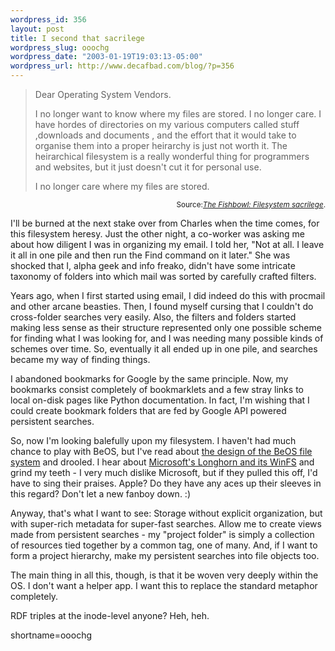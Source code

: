 ```yaml
--- 
wordpress_id: 356
layout: post
title: I second that sacrilege
wordpress_slug: ooochg
wordpress_date: "2003-01-19T19:03:13-05:00"
wordpress_url: http://www.decafbad.com/blog/?p=356
---
```

<blockquote cite="http://fishbowl.pastiche.org/archives/001222.html">Dear Operating System Vendors. 
<p>I no longer want to know where my files are stored. I no longer care. I have hordes of directories on my various computers called stuff ,downloads and documents , and the effort that it would take to organise them into a proper heirarchy is just not worth it. The heirarchical filesystem is a really wonderful thing for programmers and websites, but it just doesn't cut it for personal use. </p>
<p>I no longer care where my files are stored. </blockquote><div class="credit" align="right"><small>Source:<cite><a href="http://fishbowl.pastiche.org/archives/001222.html">The Fishbowl: Filesystem sacrilege</a></cite>.</small></div></p>
<p>I'll be burned at the next stake over from Charles when the time comes, for this filesystem heresy.  Just the other night, a co-worker was asking me about how diligent I was in organizing my email.  I told her, "Not at all.  I leave it all in one pile and then run the Find command on it later."  She was shocked that I, alpha geek and info freako, didn't have some intricate taxonomy of folders into which mail was sorted by carefully crafted filters.</p>
<p>Years ago, when I first started using email, I did indeed do this with procmail and other arcane beasties.  Then, I found myself cursing that I couldn't do cross-folder searches very easily.  Also, the filters and folders started making less sense as their structure represented only one possible scheme for finding what I was looking for, and I was needing many possible kinds of schemes over time.  So, eventually it all ended up in one pile, and searches became my way of finding things.</p>
<p>I abandoned bookmarks for Google by the same principle.  Now, my bookmarks consist completely of bookmarklets and a few stray links to local on-disk pages like Python documentation.  In fact, I'm wishing that I could create bookmark folders that are fed by Google API powered persistent searches.</p>
<p>So, now I'm looking balefully upon my filesystem.  I haven't had much chance to play with BeOS, but I've read about <a href="http://www.amazon.com/exec/obidos/ASIN/1558604979" target="_top">the design of the BeOS file system</a> and drooled.  I hear about <a href="http://www.winsupersite.com/faq/longhorn.asp" target="_top">Microsoft's Longhorn and its WinFS</a> and grind my teeth - I very much dislike Microsoft, but if they pulled this off, I'd have to sing their praises.  Apple?  Do they have any aces up their sleeves in this regard?  Don't let a new fanboy down.  :)</p>
<p>Anyway, that's what I want to see:  Storage without explicit organization, but with super-rich metadata for super-fast searches.  Allow me to create views made from persistent searches - my "project folder" is simply a collection of resources tied together by a common tag, one of many.  And, if I want to form a project hierarchy, make my persistent searches into file objects too.  </p>
<p>The main thing in all this, though, is that it be woven very deeply within the OS.  I don't want a helper app.  I want this to replace the standard metaphor completely.</p>
<p>RDF triples at the inode-level anyone?  Heh, heh.</p>
<!--more-->
shortname=ooochg
